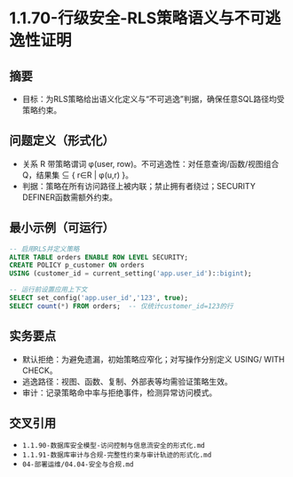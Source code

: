 ﻿# 1.1.70-行级安全-RLS策略语义与不可逃逸性证明

## 摘要

- 目标：为RLS策略给出语义化定义与“不可逃逸”判据，确保任意SQL路径均受策略约束。

## 问题定义（形式化）

- 关系 R 带策略谓词 φ(user, row)。不可逃逸性：对任意查询/函数/视图组合 Q，结果集 ⊆ { r∈R | φ(u,r) }。
- 判据：策略在所有访问路径上被内联；禁止拥有者绕过；SECURITY DEFINER函数需额外约束。

## 最小示例（可运行）

```sql
-- 启用RLS并定义策略
ALTER TABLE orders ENABLE ROW LEVEL SECURITY;
CREATE POLICY p_customer ON orders
USING (customer_id = current_setting('app.user_id')::bigint);

-- 运行前设置应用上下文
SELECT set_config('app.user_id','123', true);
SELECT count(*) FROM orders;  -- 仅统计customer_id=123的行
```

## 实务要点

- 默认拒绝：为避免遗漏，初始策略应窄化；对写操作分别定义 USING/ WITH CHECK。
- 逃逸路径：视图、函数、复制、外部表等均需验证策略生效。
- 审计：记录策略命中率与拒绝事件，检测异常访问模式。

## 交叉引用

- `1.1.90-数据库安全模型-访问控制与信息流安全的形式化.md`
- `1.1.91-数据库审计与合规-完整性约束与审计轨迹的形式化.md`
- `04-部署运维/04.04-安全与合规.md`
